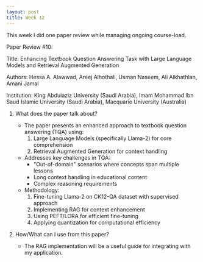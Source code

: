 ```yaml
---
layout: post
title: Week 12
---
```


This week I did one paper review while managing ongoing course-load.

Paper Review #10:

Title: Enhancing Textbook Question Answering Task with Large Language Models and Retrieval Augmented Generation

Authors: Hessa A. Alawwad, Areej Alhothali, Usman Naseem, Ali Alkhathlan, Amani Jamal

Institution: King Abdulaziz University (Saudi Arabia), Imam Mohammad Ibn Saud Islamic University (Saudi Arabia), Macquarie University (Australia)

1. What does the paper talk about?
    - The paper presents an enhanced approach to textbook question answering (TQA) using:
        1. Large Language Models (specifically Llama-2) for core comprehension
        2. Retrieval Augmented Generation for context handling
    - Addresses key challenges in TQA:
        * "Out-of-domain" scenarios where concepts span multiple lessons
        * Long context handling in educational content
        * Complex reasoning requirements
    - Methodology:
        1. Fine-tuning Llama-2 on CK12-QA dataset with supervised approach
        2. Implementing RAG for context enhancement
        3. Using PEFT/LORA for efficient fine-tuning
        4. Applying quantization for computational efficiency

2. How/What can I use from this paper?
    - The RAG implementation will be a useful guide for integrating with my application.

